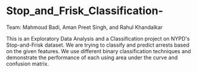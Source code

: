 # Stop_and_Frisk_Classification-
Team: Mahmoud Badi, Aman Preet Singh, and Rahul Khandalkar 

This is an Exploratory Data Analysis and a Classification project on NYPD's Stop-and-Frisk dataset. We are trying to classify and predict
arrests based on the given features. We use different binary classification techniques and demonstrate the performance of each using area
under the curve and confusion matrix. 

